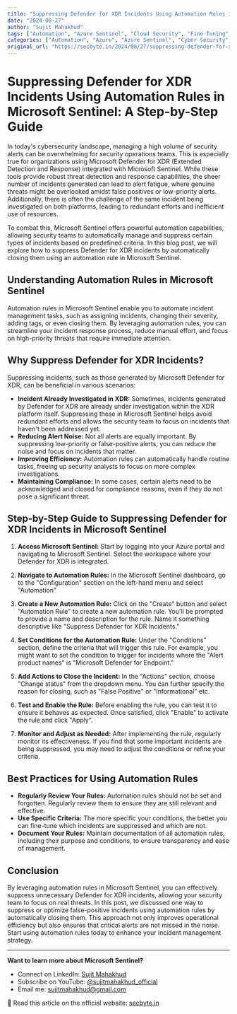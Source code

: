 ```yaml
---
title: "Suppressing Defender for XDR Incidents Using Automation Rules in Microsoft Sentinel: A Step-by-Step Guide"
date: "2024-08-27"
author: "Sujit Mahakhud"
tags: ["Automation", "Azure Sentinel", "Cloud Security", "Fine Tuning", "Incident Management", "Microsoft Sentinel", "Optimization", "SIEM"]
categories: ["Automation", "Azure", "Azure Sentinel", "Cyber Security", "Incident Management", "Microsoft Security"]
original_url: "https://secbyte.in/2024/08/27/suppressing-defender-for-xdr-incidents-using-automation-rules-in-microsoft-sentinel-a-step-by-step-guide/"
---
```


# Suppressing Defender for XDR Incidents Using Automation Rules in Microsoft Sentinel: A Step-by-Step Guide

In today's cybersecurity landscape, managing a high volume of security alerts can be overwhelming for security operations teams. This is especially true for organizations using Microsoft Defender for XDR (Extended Detection and Response) integrated with Microsoft Sentinel. While these tools provide robust threat detection and response capabilities, the sheer number of incidents generated can lead to alert fatigue, where genuine threats might be overlooked amidst false positives or low-priority alerts. Additionally, there is often the challenge of the same incident being investigated on both platforms, leading to redundant efforts and inefficient use of resources.

To combat this, Microsoft Sentinel offers powerful automation capabilities, allowing security teams to automatically manage and suppress certain types of incidents based on predefined criteria. In this blog post, we will explore how to suppress Defender for XDR incidents by automatically closing them using an automation rule in Microsoft Sentinel.

## Understanding Automation Rules in Microsoft Sentinel

Automation rules in Microsoft Sentinel enable you to automate incident management tasks, such as assigning incidents, changing their severity, adding tags, or even closing them. By leveraging automation rules, you can streamline your incident response process, reduce manual effort, and focus on high-priority threats that require immediate attention.

## Why Suppress Defender for XDR Incidents?

Suppressing incidents, such as those generated by Microsoft Defender for XDR, can be beneficial in various scenarios:

- **Incident Already Investigated in XDR:** Sometimes, incidents generated by Defender for XDR are already under investigation within the XDR platform itself. Suppressing these in Microsoft Sentinel helps avoid redundant efforts and allows the security team to focus on incidents that haven't been addressed yet.
- **Reducing Alert Noise:** Not all alerts are equally important. By suppressing low-priority or false-positive alerts, you can reduce the noise and focus on incidents that matter.
- **Improving Efficiency:** Automation rules can automatically handle routine tasks, freeing up security analysts to focus on more complex investigations.
- **Maintaining Compliance:** In some cases, certain alerts need to be acknowledged and closed for compliance reasons, even if they do not pose a significant threat.

## Step-by-Step Guide to Suppressing Defender for XDR Incidents in Microsoft Sentinel

1. **Access Microsoft Sentinel:** Start by logging into your Azure portal and navigating to Microsoft Sentinel. Select the workspace where your Defender for XDR is integrated.

2. **Navigate to Automation Rules:** In the Microsoft Sentinel dashboard, go to the "Configuration" section on the left-hand menu and select "Automation"

3. **Create a New Automation Rule:** Click on the "Create" button and select "Automation Rule" to create a new automation rule. You'll be prompted to provide a name and description for the rule. Name it something descriptive like "Suppress Defender for XDR Incidents."

4. **Set Conditions for the Automation Rule:** Under the "Conditions" section, define the criteria that will trigger this rule. For example, you might want to set the condition to trigger for incidents where the "Alert product names" is "Microsoft Defender for Endpoint."

5. **Add Actions to Close the Incident:** In the "Actions" section, choose "Change status" from the dropdown menu. You can further specify the reason for closing, such as "False Positive" or "Informational" etc.

6. **Test and Enable the Rule:** Before enabling the rule, you can test it to ensure it behaves as expected. Once satisfied, click "Enable" to activate the rule and click "Apply".

7. **Monitor and Adjust as Needed:** After implementing the rule, regularly monitor its effectiveness. If you find that some important incidents are being suppressed, you may need to adjust the conditions or refine your criteria.

## Best Practices for Using Automation Rules

- **Regularly Review Your Rules:** Automation rules should not be set and forgotten. Regularly review them to ensure they are still relevant and effective.
- **Use Specific Criteria:** The more specific your conditions, the better you can fine-tune which incidents are suppressed and which are not.
- **Document Your Rules:** Maintain documentation of all automation rules, including their purpose and conditions, to ensure transparency and ease of management.

## Conclusion

By leveraging automation rules in Microsoft Sentinel, you can effectively suppress unnecessary Defender for XDR incidents, allowing your security team to focus on real threats. In this post, we discussed one way to suppress or optimize false-positive incidents using automation rules by automatically closing them. This approach not only improves operational efficiency but also ensures that critical alerts are not missed in the noise. Start using automation rules today to enhance your incident management strategy.

---

**Want to learn more about Microsoft Sentinel?**

- Connect on LinkedIn: [Sujit Mahakhud](https://www.linkedin.com/in/sujitmahakhud/)
- Subscribe on YouTube: [@sujitmahakhud_official](https://www.youtube.com/@sujitmahakhud_official)
- Email me: [sujitmahakhud@gmail.com](mailto:sujitmahakhud@gmail.com)

🧩 Read this article on the official website: [secbyte.in](https://secbyte.in/2024/08/27/suppressing-defender-for-xdr-incidents-using-automation-rules-in-microsoft-sentinel-a-step-by-step-guide/)
